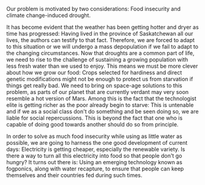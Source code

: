 Our problem is motivated by two considerations: Food insecurity and climate change-induced drought.

It has become evident that the weather has been getting hotter and dryer as time has progressed: Having lived in the province of Saskatchewan all our lives, the authors can testify to that fact. Therefore, we are forced to adapt to this situation or we will undergo a mass depopulation if we fail to adapt to the changing circumstances. Now that droughts are a common part of life, we need to rise to the challenge of sustaining a growing population with less fresh water than we used to enjoy. This means we must be more clever about how we grow our food: Crops selected for hardiness and direct genetic modifications might not be enough to protect us from starvation if things get really bad. We need to bring on space-age solutions to this problem, as parts of our planet that are currently verdant may very soon resemble a hot version of Mars. Among this is the fact that the technologist elite is getting richer as the poor already begin to starve: This is untenable and if we as a social class don't do something and be seen doing so, we are liable for social repercussions. This is beyond the fact that one who is capable of doing good towards another should do so from principle.

In order to solve as much food insecurity while using as little water as possible, we are going to harness the one good development of current days: Electricity is getting cheaper, especially the renewable variety. Is there a way to turn all this electricity into food so that people don't go hungry? It turns out there is: Using an emerging technology known as fogponics, along with water recapture, to ensure that people can keep themselves and their countries fed during such times.
